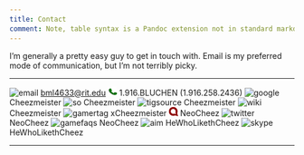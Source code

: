 ```yaml
---
title: Contact
comment: Note, table syntax is a Pandoc extension not in standard markdown
---
```


I’m generally a pretty easy guy to get in touch with. Email is my
preferred mode of communication, but I’m not terribly picky.

  ----------------------------------------------------------------------- ----------------------------------------
  ![email    ](http://postbox-inc.com/favicon.ico       "Email"         )                        <bml4633@rit.edu>
  ![phone    ](/content/icons/phone.png                 "Phone"         )           1.916.BLUCHEN (1.916.258.2436)
  ![google   ](http://www.google.com/favicon.ico        "Google"        )                             Cheezmeister
  ![so       ](http://www.stackoverflow.com/favicon.ico "Stack Overflow")                             Cheezmeister
  ![tigsource](http://www.tigsource.com/favicon.ico     "TIGSource"     )                             Cheezmeister
  ![wiki     ](http://www.wikipedia.org/favicon.ico     "Wikipedia"     )                             Cheezmeister
  ![gamertag ](http://www.xbox.com/favicon.ico          "Gamertag"      )                            xCheezmeister
  ![identica ](/content/icons/identica.png              "identi.ca"     )                                 NeoCheez
  ![twitter  ](http://www.twitter.com/favicon.ico       "Twitter"       )                                 NeoCheez
  ![gamefaqs ](http://www.gamefaqs.com/favicon.ico      "GameFAQs"      )                                 NeoCheez 
  ![aim      ](/content/icons/aim.ico                   "Aim"           )                         HeWhoLikethCheez
  ![skype    ](/content/icons/skype.ico                 "Skype"         )                         HeWhoLikethCheez
  ----------------------------------------------------------------------- ----------------------------------------

